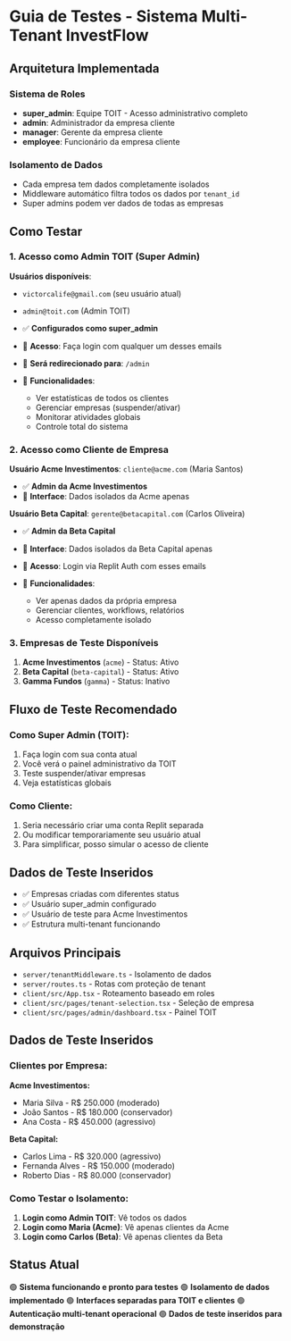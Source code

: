# Guia de Testes - Sistema Multi-Tenant InvestFlow

## Arquitetura Implementada

### Sistema de Roles
- **super_admin**: Equipe TOIT - Acesso administrativo completo
- **admin**: Administrador da empresa cliente
- **manager**: Gerente da empresa cliente  
- **employee**: Funcionário da empresa cliente

### Isolamento de Dados
- Cada empresa tem dados completamente isolados
- Middleware automático filtra todos os dados por `tenant_id`
- Super admins podem ver dados de todas as empresas

## Como Testar

### 1. **Acesso como Admin TOIT (Super Admin)**

**Usuários disponíveis**:
- `victorcalife@gmail.com` (seu usuário atual)
- `admin@toit.com` (Admin TOIT)

- ✅ **Configurados como super_admin**
- 🎯 **Acesso**: Faça login com qualquer um desses emails
- 📍 **Será redirecionado para**: `/admin`
- 🔧 **Funcionalidades**:
  - Ver estatísticas de todos os clientes
  - Gerenciar empresas (suspender/ativar)
  - Monitorar atividades globais
  - Controle total do sistema

### 2. **Acesso como Cliente de Empresa**

**Usuário Acme Investimentos**: `cliente@acme.com` (Maria Santos)
- ✅ **Admin da Acme Investimentos**
- 📍 **Interface**: Dados isolados da Acme apenas

**Usuário Beta Capital**: `gerente@betacapital.com` (Carlos Oliveira)  
- ✅ **Admin da Beta Capital**
- 📍 **Interface**: Dados isolados da Beta Capital apenas

- 🎯 **Acesso**: Login via Replit Auth com esses emails
- 🔧 **Funcionalidades**:
  - Ver apenas dados da própria empresa
  - Gerenciar clientes, workflows, relatórios
  - Acesso completamente isolado

### 3. **Empresas de Teste Disponíveis**

1. **Acme Investimentos** (`acme`) - Status: Ativo
2. **Beta Capital** (`beta-capital`) - Status: Ativo  
3. **Gamma Fundos** (`gamma`) - Status: Inativo

## Fluxo de Teste Recomendado

### Como Super Admin (TOIT):
1. Faça login com sua conta atual
2. Você verá o painel administrativo da TOIT
3. Teste suspender/ativar empresas
4. Veja estatísticas globais

### Como Cliente:
1. Seria necessário criar uma conta Replit separada
2. Ou modificar temporariamente seu usuário atual
3. Para simplificar, posso simular o acesso de cliente

## Dados de Teste Inseridos

- ✅ Empresas criadas com diferentes status
- ✅ Usuário super_admin configurado
- ✅ Usuário de teste para Acme Investimentos
- ✅ Estrutura multi-tenant funcionando

## Arquivos Principais

- `server/tenantMiddleware.ts` - Isolamento de dados
- `server/routes.ts` - Rotas com proteção de tenant
- `client/src/App.tsx` - Roteamento baseado em roles
- `client/src/pages/tenant-selection.tsx` - Seleção de empresa
- `client/src/pages/admin/dashboard.tsx` - Painel TOIT

## Dados de Teste Inseridos

### Clientes por Empresa:
**Acme Investimentos:**
- Maria Silva - R$ 250.000 (moderado)
- João Santos - R$ 180.000 (conservador)  
- Ana Costa - R$ 450.000 (agressivo)

**Beta Capital:**
- Carlos Lima - R$ 320.000 (agressivo)
- Fernanda Alves - R$ 150.000 (moderado)
- Roberto Dias - R$ 80.000 (conservador)

### Como Testar o Isolamento:
1. **Login como Admin TOIT**: Vê todos os dados
2. **Login como Maria (Acme)**: Vê apenas clientes da Acme
3. **Login como Carlos (Beta)**: Vê apenas clientes da Beta

## Status Atual

🟢 **Sistema funcionando e pronto para testes**
🟢 **Isolamento de dados implementado**
🟢 **Interfaces separadas para TOIT e clientes**
🟢 **Autenticação multi-tenant operacional**
🟢 **Dados de teste inseridos para demonstração**